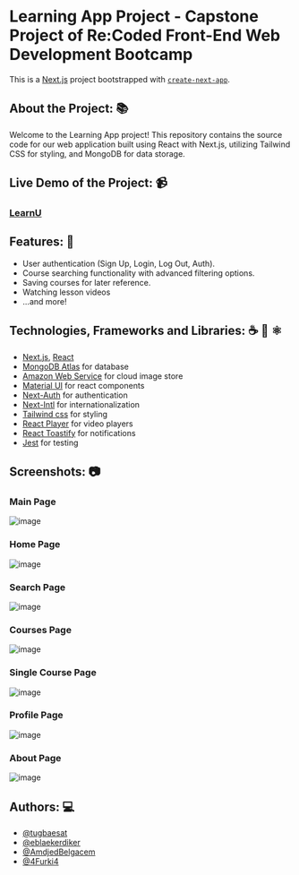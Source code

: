 # Learning App Project - Capstone Project of Re:Coded Front-End Web Development Bootcamp
This is a [Next.js](https://nextjs.org/) project bootstrapped with [`create-next-app`](https://github.com/vercel/next.js/tree/canary/packages/create-next-app).

## About the Project: 📚
Welcome to the Learning App project! This repository contains the source code for our web application built using React with Next.js, utilizing Tailwind CSS for styling, and MongoDB for data storage.

## Live Demo of the Project: 📹

### [LearnU](https://learn-u-team-7.vercel.app/)

## Features: 📖

- User authentication (Sign Up, Login, Log Out, Auth).
- Course searching functionality with advanced filtering options.
- Saving courses for later reference.
- Watching lesson videos
- ...and more!

## Technologies, Frameworks and Libraries: ☕️ 🐍 ⚛️
- [Next.js](https://nextjs.org/), [React](https://react.dev/)
- [MongoDB Atlas](https://www.mongodb.com/atlas/database) for database
- [Amazon Web Service](https://aws.amazon.com/) for cloud image store
- [Material UI](https://mui.com/) for react components
- [Next-Auth](https://next-auth.js.org/) for authentication
- [Next-Intl](https://next-intl-docs.vercel.app/) for internationalization
- [Tailwind css](https://tailwindcss.com/) for styling
- [React Player](https://www.npmjs.com/package/react-player) for video players
- [React Toastify](https://www.npmjs.com/package/react-toastify) for notifications
- [Jest](https://jestjs.io/) for testing


## Screenshots: 📷

### Main Page
![image](https://github.com/tugbaesat/Learnification/assets/114342008/fb8ccbe7-ec91-4885-9a21-4dd3fdee0202)

### Home Page 
![image](https://github.com/tugbaesat/Learnification/assets/114342008/29853681-c873-4402-ad74-2d07fc1bbe8b)

### Search Page
![image](https://github.com/tugbaesat/Learnification/assets/114342008/bf7bf38f-85d3-4815-ac3e-d4551a1d5dbf)

### Courses Page
![image](https://github.com/tugbaesat/Learnification/assets/114342008/19923e59-31cd-40a8-bcff-87cb4829eae0)

### Single Course Page
![image](https://github.com/tugbaesat/Learnification/assets/114342008/c62372b4-deb3-4fbc-9ca5-045f6cb70cdc)

### Profile Page
![image](https://github.com/tugbaesat/Learnification/assets/114342008/c992fb53-bc1e-4b43-b121-a1468ee68ab3)

### About Page
![image](https://github.com/tugbaesat/Learnification/assets/114342008/d0806145-a4c6-4e24-996c-909855424fe6)

## Authors: 💻
- [@tugbaesat](https://github.com/tugbaesat)
- [@eblaekerdiker](https://github.com/eblaekerdiker)
- [@AmdjedBelgacem](https://github.com/AmdjedBelgacem)
- [@4Furki4](https://github.com/4Furki4)

